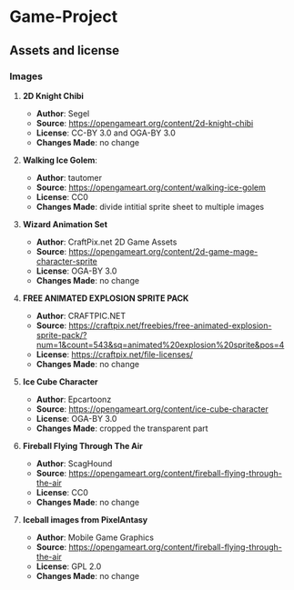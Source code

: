 # Game-Project

## Assets and license

### Images

1. **2D Knight Chibi**
   - **Author**: Segel
   - **Source**: https://opengameart.org/content/2d-knight-chibi
   - **License**: CC-BY 3.0 and OGA-BY 3.0
   - **Changes Made**: no change

2. **Walking Ice Golem**:
   - **Author**: tautomer
   - **Source**: https://opengameart.org/content/walking-ice-golem
   - **License**: CC0
   - **Changes Made**: divide intitial sprite sheet to multiple images

3. **Wizard Animation Set**
   - **Author**: CraftPix.net 2D Game Assets
   - **Source**: https://opengameart.org/content/2d-game-mage-character-sprite
   - **License**: OGA-BY 3.0
   - **Changes Made**: no change

4. **FREE ANIMATED EXPLOSION SPRITE PACK**
   - **Author**: CRAFTPIC.NET
   - **Source**: https://craftpix.net/freebies/free-animated-explosion-sprite-pack/?num=1&count=543&sq=animated%20explosion%20sprite&pos=4
   - **License**:  https://craftpix.net/file-licenses/
   - **Changes Made**: no change

5. **Ice Cube Character**
   - **Author**: Epcartoonz
   - **Source**: https://opengameart.org/content/ice-cube-character
   - **License**: OGA-BY 3.0
   - **Changes Made**: cropped the transparent part

6. **Fireball Flying Through The Air**
   - **Author**: ScagHound
   - **Source**:  https://opengameart.org/content/fireball-flying-through-the-air
   - **License**: CC0
   - **Changes Made**: no change

7. **Iceball images from PixelAntasy**
   - **Author**: Mobile Game Graphics
   - **Source**:  https://opengameart.org/content/fireball-flying-through-the-air
   - **License**: GPL 2.0
   - **Changes Made**: no change
